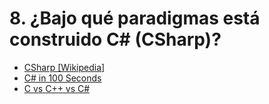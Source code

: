 # 8. ¿Bajo qué paradigmas está construido C# (CSharp)?

- [CSharp [Wikipedia]](https://en.wikipedia.org/wiki/C_Sharp_(programming_language)#:~:text=C,oriented%20programming%20disciplines.%20%5B17)
- [C# in 100 Seconds](https://www.youtube.com/watch?v=ravLFzIguCM)
- [C vs C++ vs C#](https://www.youtube.com/watch?v=sNMtjs_wQiE)
